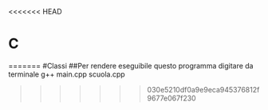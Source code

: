 <<<<<<< HEAD
# C
=======
#Classi
##Per rendere eseguibile questo programma digitare da terminale g++ main.cpp scuola.cpp
>>>>>>> 030e5210df0a9e9eca945376812f9677e067f230
